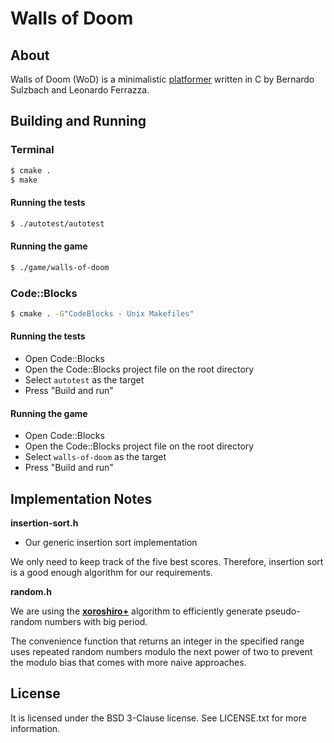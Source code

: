 Walls of Doom
=============

About
-----

Walls of Doom (WoD) is a minimalistic
[platformer](https://en.wikipedia.org/wiki/Platform_game) written in C by
Bernardo Sulzbach and Leonardo Ferrazza.

Building and Running
--------------------

### Terminal

```bash
$ cmake .
$ make
```

#### Running the tests

```bash
$ ./autotest/autotest
```

#### Running the game

```bash
$ ./game/walls-of-doom
```

### Code::Blocks

```bash
$ cmake . -G"CodeBlocks - Unix Makefiles"
```

#### Running the tests

+ Open Code::Blocks
+ Open the Code::Blocks project file on the root directory
+ Select `autotest` as the target
+ Press "Build and run"

#### Running the game

+ Open Code::Blocks
+ Open the Code::Blocks project file on the root directory
+ Select `walls-of-doom` as the target
+ Press "Build and run"

Implementation Notes
--------------------

**insertion-sort.h**

+ Our generic insertion sort implementation

We only need to keep track of the five best scores. Therefore, insertion sort is
a good enough algorithm for our requirements.

**random.h**

We are using the **[xoroshiro+](http://xoroshiro.di.unimi.it/)** algorithm to
efficiently generate pseudo-random numbers with big period.

The convenience function that returns an integer in the specified range uses
repeated random numbers modulo the next power of two to prevent the modulo bias
that comes with more naive approaches.

License
-------

It is licensed under the BSD 3-Clause license. See LICENSE.txt for more
information.
